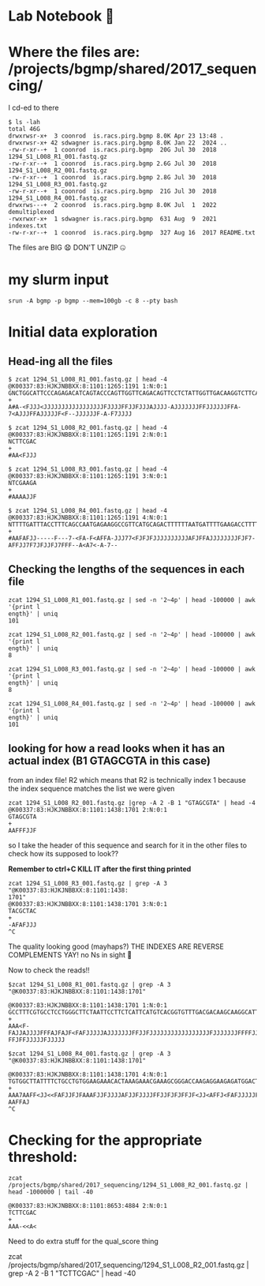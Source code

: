 # Lab Notebook :rose:

# Where the files are: /projects/bgmp/shared/2017_sequencing/

I cd-ed to there

```
$ ls -lah
total 46G
drwxrwsr-x+  3 coonrod  is.racs.pirg.bgmp 8.0K Apr 23 13:48 .
drwxrwsr-x+ 42 sdwagner is.racs.pirg.bgmp 8.0K Jan 22  2024 ..
-rw-r-xr--+  1 coonrod  is.racs.pirg.bgmp  20G Jul 30  2018 1294_S1_L008_R1_001.fastq.gz
-rw-r-xr--+  1 coonrod  is.racs.pirg.bgmp 2.6G Jul 30  2018 1294_S1_L008_R2_001.fastq.gz
-rw-r-xr--+  1 coonrod  is.racs.pirg.bgmp 2.8G Jul 30  2018 1294_S1_L008_R3_001.fastq.gz
-rw-r-xr--+  1 coonrod  is.racs.pirg.bgmp  21G Jul 30  2018 1294_S1_L008_R4_001.fastq.gz
drwxrws---+  2 coonrod  is.racs.pirg.bgmp 8.0K Jul  1  2022 demultiplexed
-rwxrwxr-x+  1 sdwagner is.racs.pirg.bgmp  631 Aug  9  2021 indexes.txt
-rw-r-xr--+  1 coonrod  is.racs.pirg.bgmp  327 Aug 16  2017 README.txt
```

The files are BIG 😧 DON'T UNZIP 🤐

# my slurm input

```
srun -A bgmp -p bgmp --mem=100gb -c 8 --pty bash
```

# Initial data exploration

## Head-ing all the files
```
$ zcat 1294_S1_L008_R1_001.fastq.gz | head -4
@K00337:83:HJKJNBBXX:8:1101:1265:1191 1:N:0:1
GNCTGGCATTCCCAGAGACATCAGTACCCAGTTGGTTCAGACAGTTCCTCTATTGGTTGACAAGGTCTTCATTTCTAGTGATATCAACACGGTGTCTACAA
+
A#A-<FJJJ<JJJJJJJJJJJJJJJJJFJJJJFFJJFJJJAJJJJ-AJJJJJJJFFJJJJJJFFA-7<AJJJFFAJJJJJF<F--JJJJJJF-A-F7JJJJ

$ zcat 1294_S1_L008_R2_001.fastq.gz | head -4
@K00337:83:HJKJNBBXX:8:1101:1265:1191 2:N:0:1
NCTTCGAC
+
#AA<FJJJ

$ zcat 1294_S1_L008_R3_001.fastq.gz | head -4
@K00337:83:HJKJNBBXX:8:1101:1265:1191 3:N:0:1
NTCGAAGA
+
#AAAAJJF

$ zcat 1294_S1_L008_R4_001.fastq.gz | head -4
@K00337:83:HJKJNBBXX:8:1101:1265:1191 4:N:0:1
NTTTTGATTTACCTTTCAGCCAATGAGAAGGCCGTTCATGCAGACTTTTTTAATGATTTTGAAGACCTTTTTGATGATGATGATGTCCAGTGAGGCCTCCC
+
#AAFAFJJ-----F---7-<FA-F<AFFA-JJJ77<FJFJFJJJJJJJJJJAFJFFAJJJJJJJJFJF7-AFFJJ7F7JFJJFJ7FFF--A<A7<-A-7--
```

## Checking the lengths of the sequences in each file

```
zcat 1294_S1_L008_R1_001.fastq.gz | sed -n '2~4p' | head -100000 | awk '{print l
ength}' | uniq  
101

zcat 1294_S1_L008_R2_001.fastq.gz | sed -n '2~4p' | head -100000 | awk '{print l
ength}' | uniq  
8

zcat 1294_S1_L008_R3_001.fastq.gz | sed -n '2~4p' | head -100000 | awk '{print l
ength}' | uniq  
8

zcat 1294_S1_L008_R4_001.fastq.gz | sed -n '2~4p' | head -100000 | awk '{print l
ength}' | uniq  
101

```

## looking for how a read looks when it has an actual index (B1	GTAGCGTA in this case)

from an index file! R2 which means that R2 is technically index 1 because the index sequence matches the list we were given
```
zcat 1294_S1_L008_R2_001.fastq.gz |grep -A 2 -B 1 "GTAGCGTA" | head -4
@K00337:83:HJKJNBBXX:8:1101:1438:1701 2:N:0:1
GTAGCGTA
+
AAFFFJJF
```

so I take the header of this sequence and search for it in the other files to check how its supposed to look??

**Remember to ctrl+C KILL IT after the first thing printed**
```
zcat 1294_S1_L008_R3_001.fastq.gz | grep -A 3 "@K00337:83:HJKJNBBXX:8:1101:1438:
1701" 
@K00337:83:HJKJNBBXX:8:1101:1438:1701 3:N:0:1
TACGCTAC
+
-AFAFJJJ
^C
```
The quality looking good (mayhaps?) THE INDEXES ARE REVERSE COMPLEMENTS YAY! no Ns in sight 👀

Now to check the reads!!

```
$zcat 1294_S1_L008_R1_001.fastq.gz | grep -A 3 "@K00337:83:HJKJNBBXX:8:1101:1438:1701"

@K00337:83:HJKJNBBXX:8:1101:1438:1701 1:N:0:1
GCCTTTCGTGCCTCCTGGGCTTCTAATTCCTTCTCATTCATGTCACGGTGTTTGACGACAAGCAAGGCATTGGTACCTGACTGAACCCCAGCCTTGGCCCG
+
AAA<F-FAJJAJJJJFFFAJFAJF<FAFJJJJJAJJJJJJJFFJJFJJJJJJJJJJJJJJJJJFJJJJJJJFFFFJJJJFJJJF-FFJFFJJJJJFJJJJJ

$zcat 1294_S1_L008_R4_001.fastq.gz | grep -A 3 "@K00337:83:HJKJNBBXX:8:1101:1438:1701"

@K00337:83:HJKJNBBXX:8:1101:1438:1701 4:N:0:1
TGTGGCTTATTTTCTGCCTGTGGAAGAAACACTAAAGAAACGAAAGCGGGACCAAGAGGAAGAGATGGACTATGCACCAGATGATGTGTATGACTATAAGA
+
AAA7AAFF<JJ<<FAFJJFJFAAAFJJFJJJJAFJJFJJJJFFJJFJFJFFJF<JJ<AFFJ<FAFJJJJJFJ7JJFFFJJJFJJJ7<F7JJJFF-AAFFAJ
^C
```

# Checking for the appropriate threshold:

```
zcat /projects/bgmp/shared/2017_sequencing/1294_S1_L008_R2_001.fastq.gz | head -1000000 | tail -40

@K00337:83:HJKJNBBXX:8:1101:8653:4884 2:N:0:1
TCTTCGAC
+
AAA-<<A<
```

Need to do extra stuff for the qual_score thing

zcat /projects/bgmp/shared/2017_sequencing/1294_S1_L008_R2_001.fastq.gz | grep -A 2 -B 1 "TCTTCGAC" | head -40
